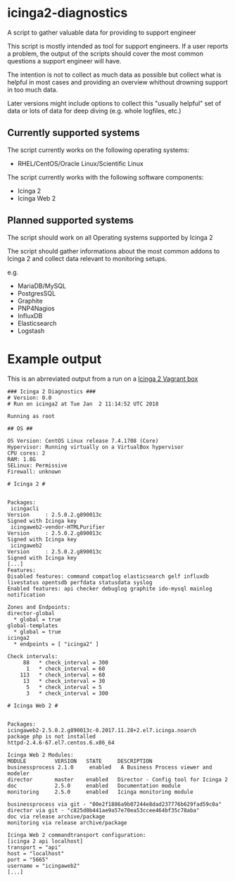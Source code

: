 # icinga2-diagnostics ##
A script to gather valuable data for providing to support engineer

This script is mostly intended as tool for support engineers. If a user reports a problem, the output of the scripts should cover the most common questions a support engineer will have.

The intention is not to collect as much data as possible but collect what is helpful in most cases and providing an overview whithout drowning support in too much data.

Later versions might include options to collect this "usually helpful" set of data or lots of data for deep diving (e.g. whole logfiles, etc.)

## Currently supported systems ##

The script currently works on the following operating systems:

* RHEL/CentOS/Oracle Linux/Scientific Linux

The script currently works with the following software components:

* Icinga 2
* Icinga Web 2

## Planned supported systems ##

The script should work on all Operating systems supported by Icinga 2

The script should gather informations about the most common addons to Icinga 2 and collect data relevant to monitoring setups.

e.g.

* MariaDB/MySQL
* PostgresSQL
* Graphite
* PNP4Nagios
* InfluxDB
* Elasticsearch
* Logstash

# Example output #

This is an abrreviated output from a run on a [Icinga 2 Vagrant box](https://github.com/Icinga/icinga-vagrant)

    ### Icinga 2 Diagnostics ###
    # Version: 0.0
    # Run on icinga2 at Tue Jan  2 11:14:52 UTC 2018
    
    Running as root
    
    ## OS ##
    
    OS Version: CentOS Linux release 7.4.1708 (Core) 
    Hypervisor: Running virtually on a VirtualBox hypervisor
    CPU cores: 2
    RAM: 1.8G
    SELinux: Permissive
    Firewall: unknown
    
    # Icinga 2 #
    
    
    Packages:
     icingacli
    Version     : 2.5.0.2.g890013c
    Signed with Icinga key
     icingaweb2-vendor-HTMLPurifier
    Version     : 2.5.0.2.g890013c
    Signed with Icinga key
     icingaweb2
    Version     : 2.5.0.2.g890013c
    Signed with Icinga key
    [...]
    Features:
    Disabled features: command compatlog elasticsearch gelf influxdb livestatus opentsdb perfdata statusdata syslog
    Enabled features: api checker debuglog graphite ido-mysql mainlog notification
    
    Zones and Endpoints:
    director-global
      * global = true
    global-templates
      * global = true
    icinga2
      * endpoints = [ "icinga2" ]
    
    Check intervals:
         88   * check_interval = 300
          1   * check_interval = 60
        113   * check_interval = 60
         13   * check_interval = 30
          5   * check_interval = 5
          3   * check_interval = 300
    
    # Icinga Web 2 #
    
    
    Packages:
    icingaweb2-2.5.0.2.g890013c-0.2017.11.28+2.el7.icinga.noarch
    package php is not installed
    httpd-2.4.6-67.el7.centos.6.x86_64
    
    Icinga Web 2 Modules:
    MODULE         VERSION   STATE     DESCRIPTION
    businessprocess 2.1.0     enabled   A Business Process viewer and modeler
    director       master    enabled   Director - Config tool for Icinga 2
    doc            2.5.0     enabled   Documentation module
    monitoring     2.5.0     enabled   Icinga monitoring module
    
    businessprocess via git - "00e2f1886a9b07244e8dad237776b629fad59c0a"
    director via git - "c825d0b441ae9a57e70ea53ccee464bf35c78aba"
    doc via release archive/package
    monitoring via release archive/package
    
    Icinga Web 2 commandtransport configuration:
    [icinga 2 api localhost]
    transport = "api"
    host = "localhost"
    port = "5665"
    username = "icingaweb2"
    [...]


